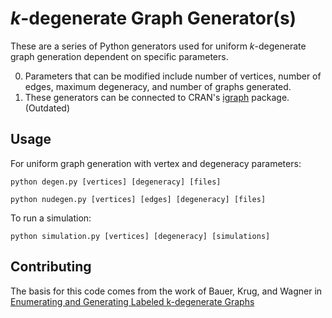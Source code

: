 *k*-degenerate Graph Generator(s)
=============

These are a series of Python generators used for uniform *k*-degenerate graph generation dependent on specific parameters.

0. Parameters that can be modified include number of vertices, number of edges, maximum degeneracy, and number of graphs generated.
0. These generators can be connected to CRAN's [igraph](https://github.com/igraph/igraph) package. (Outdated)

Usage
-----

For uniform graph generation with vertex and degeneracy parameters:

```python degen.py [vertices] [degeneracy] [files]```

```python nudegen.py [vertices] [edges] [degeneracy] [files]```

To run a simulation:

```python simulation.py [vertices] [degeneracy] [simulations]```

Contributing
------------

The basis for this code comes from the work of Bauer, Krug, and Wagner in [Enumerating and Generating Labeled k-degenerate Graphs](http://epubs.siam.org/doi/abs/10.1137/1.9781611973006.12)